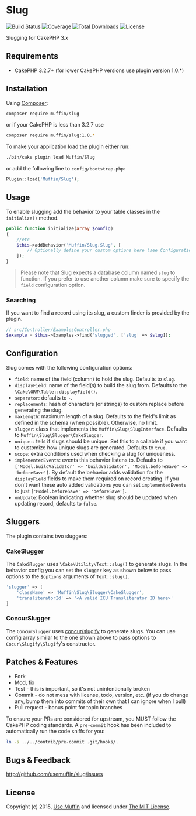 # Slug

[![Build Status](https://img.shields.io/travis/UseMuffin/Slug/master.svg?style=flat-square)](https://travis-ci.org/UseMuffin/Slug)
[![Coverage](https://img.shields.io/codecov/c/github/UseMuffin/Slug/master.svg?style=flat-square)](https://codecov.io/github/UseMuffin/Slug)
[![Total Downloads](https://img.shields.io/packagist/dt/muffin/slug.svg?style=flat-square)](https://packagist.org/packages/muffin/slug)
[![License](https://img.shields.io/badge/license-MIT-blue.svg?style=flat-square)](LICENSE)

Slugging for CakePHP 3.x

## Requirements

- CakePHP 3.2.7+ (for lower CakePHP versions use plugin version 1.0.*)

## Installation

Using [Composer][composer]:

```bash
composer require muffin/slug
```

or if your CakePHP is less than 3.2.7 use

```bash
composer require muffin/slug:1.0.*
```

To make your application load the plugin either run:

```bash
./bin/cake plugin load Muffin/Slug
```

or add the following line to `config/bootstrap.php`:

```php
Plugin::load('Muffin/Slug');
```

## Usage
To enable slugging add the behavior to your table classes in the
`initialize()` method.

```php
public function initialize(array $config)
{
    //etc
    $this->addBehavior('Muffin/Slug.Slug', [
        // Optionally define your custom options here (see Configuration)
    ]);
}
```

> Please note that Slug expects a database column named `slug` to function.
> If you prefer to use another column make sure to specify the `field`
> configuration option.

### Searching
If you want to find a record using its slug, a custom finder is provided by the plugin.

```php
// src/Controller/ExamplesController.php
$example = $this->Examples->find('slugged', ['slug' => $slug]);
```

## Configuration

Slug comes with the following configuration options:

- `field`: name of the field (column) to hold the slug. Defaults to `slug`.
- `displayField`: name of the field(s) to build the slug from. Defaults to
     the `\Cake\ORM\Table::displayField()`.
- `separator`: defaults to `-`.
- `replacements`: hash of characters (or strings) to custom replace before
 generating the slug.
- `maxLength`: maximum length of a slug. Defaults to the field's limit as
 defined in the schema (when possible). Otherwise, no limit.
- `slugger`: class that implements the `Muffin\Slug\SlugInterface`. Defaults
 to `Muffin\Slug\Slugger\CakeSlugger`.
- `unique:`: tells if slugs should be unique. Set this to a callable if you
 want to customize how unique slugs are generated. Defaults to `true`.
- `scope`: extra conditions used when checking a slug for uniqueness.
- `implementedEvents`: events this behavior listens to. Defaults to
  `['Model.buildValidator' => 'buildValidator', 'Model.beforeSave' => 'beforeSave']`.
  By default the behavior adds validation for the `displayField` fields to make
  them required on record creating. If you don't want these auto added validations
  you can set `implementedEvents` to just `['Model.beforeSave' => 'beforeSave']`.
- `onUpdate`: Boolean indicating whether slug should be updated when updating
  record, defaults to `false`.

## Sluggers

The plugin contains two sluggers:

### CakeSlugger

The `CakeSlugger` uses `\Cake\Utility\Text::slug()` to generate slugs. In the
behavior config you can set the `slugger` key as shown below to pass options to
the `$options` arguments of `Text::slug()`.

```php
'slugger' => [
    'className' => 'Muffin\Slug\Slugger\CakeSlugger',
    'transliteratorId' => '<A valid ICU Transliterator ID here>'
]
```

### ConcurSlugger

The `ConcurSlugger` uses [concur/slugify](https://github.com/cocur/slugify) to generate slugs.
You can use config array similar to the one shown above to pass options to
`Cocur\Slugify\Slugify`'s constructor.

## Patches & Features

* Fork
* Mod, fix
* Test - this is important, so it's not unintentionally broken
* Commit - do not mess with license, todo, version, etc. (if you do change any, bump them into commits of
their own that I can ignore when I pull)
* Pull request - bonus point for topic branches

To ensure your PRs are considered for upstream, you MUST follow the CakePHP coding standards. A `pre-commit`
hook has been included to automatically run the code sniffs for you:

```bash
ln -s ../../contrib/pre-commit .git/hooks/.
```

## Bugs & Feedback

http://github.com/usemuffin/slug/issues

## License

Copyright (c) 2015, [Use Muffin][muffin] and licensed under [The MIT License][mit].

[cakephp]:http://cakephp.org
[composer]:http://getcomposer.org
[mit]:http://www.opensource.org/licenses/mit-license.php
[muffin]:http://usemuffin.com
